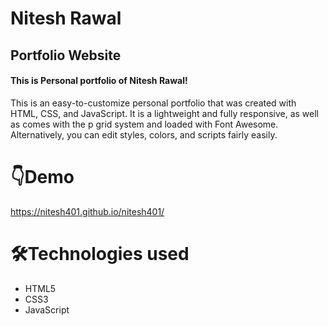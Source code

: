 

# Nitesh Rawal
## Portfolio Website

#### This is  Personal portfolio of Nitesh Rawal!

This is an easy-to-customize personal portfolio that was created with HTML, CSS, and JavaScript. It is a lightweight and fully responsive, as well as comes with the p grid system and loaded with Font Awesome. Alternatively, you can edit styles, colors, and scripts fairly easily.

# 👇Demo
https://nitesh401.github.io/nitesh401/


# 🛠️Technologies used

- HTML5
- CSS3
- JavaScript

